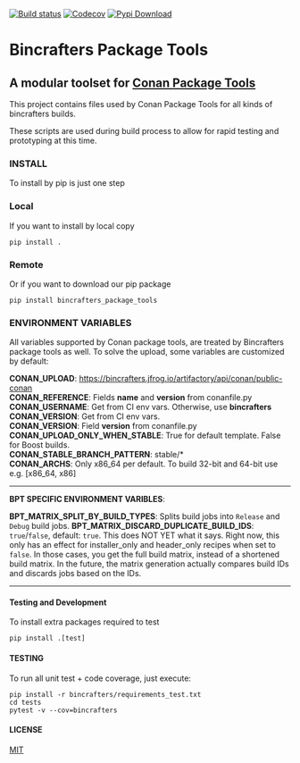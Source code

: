 [![Build status](https://github.com/bincrafters/bincrafters-package-tools/workflows/bincrafters-package-tools/badge.svg)](https://github.com/bincrafters/bincrafters-package-tools/actions)
[![Codecov](https://codecov.io/gh/bincrafters/bincrafters-package-tools/branch/main/graph/badge.svg)](https://codecov.io/gh/bincrafters/bincrafters-package-tools)
[![Pypi Download](https://img.shields.io/badge/download-pypi-blue.svg)](https://pypi.python.org/pypi/bincrafters-package-tools)

# Bincrafters Package Tools

## A modular toolset for [Conan Package Tools](https://github.com/conan-io/conan-package-tools)

This project contains files used by Conan Package Tools for all kinds of bincrafters builds.

These scripts are used during build process to allow for rapid testing and prototyping at this time.


### INSTALL
To install by pip is just one step

### Local
If you want to install by local copy

    pip install .

### Remote
Or if you want to download our pip package

    pip install bincrafters_package_tools


### ENVIRONMENT VARIABLES
All variables supported by Conan package tools, are treated by Bincrafters package tools as well.
To solve the upload, some variables are customized by default:

**CONAN_UPLOAD**: https://bincrafters.jfrog.io/artifactory/api/conan/public-conan  
**CONAN_REFERENCE**: Fields **name** and **version** from conanfile.py  
**CONAN_USERNAME**: Get from CI env vars. Otherwise, use **bincrafters**  
**CONAN_VERSION**: Get from CI env vars.  
**CONAN_VERSION**: Field **version** from conanfile.py  
**CONAN_UPLOAD_ONLY_WHEN_STABLE**: True for default template. False for Boost builds.  
**CONAN_STABLE_BRANCH_PATTERN**: stable/\*  
**CONAN_ARCHS**: Only x86_64 per default. To build 32-bit and 64-bit use e.g. [x86_64, x86]

___

**BPT SPECIFIC ENVIRONMENT VARIBLES**:

**BPT_MATRIX_SPLIT_BY_BUILD_TYPES**: Splits build jobs into `Release` and `Debug` build jobs.
**BPT_MATRIX_DISCARD_DUPLICATE_BUILD_IDS**: `true`/`false`, default: `true`. This does NOT YET what it says. Right now, this only has an effect for installer_only and header_only recipes when set to `false`. In those cases, you get the full build matrix, instead of a shortened build matrix. In the future, the matrix generation actually compares build IDs and discards jobs based on the IDs.

___


#### Testing and Development
To install extra packages required to test

    pip install .[test]


#### TESTING
To run all unit test + code coverage, just execute:

    pip install -r bincrafters/requirements_test.txt
    cd tests
    pytest -v --cov=bincrafters


#### LICENSE
[MIT](LICENSE.md)

